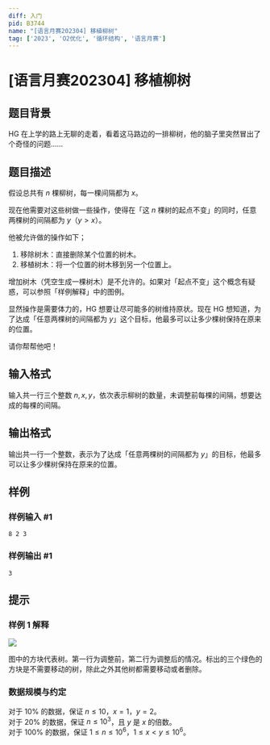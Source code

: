 ```yaml
---
diff: 入门
pid: B3744
name: "[语言月赛202304] 移植柳树"
tag: ['2023', 'O2优化', '循环结构', '语言月赛']
---
```

# [语言月赛202304] 移植柳树
## 题目背景

HG 在上学的路上无聊的走着，看着这马路边的一排柳树，他的脑子里突然冒出了个奇怪的问题……
## 题目描述

假设总共有 $n$ 棵柳树，每一棵间隔都为 $x$。

现在他需要对这些树做一些操作，使得在「这 $n$ 棵树的起点不变」的同时，任意两棵树的间隔都为 $y$（$y > x$）。

他被允许做的操作如下；

1. 移除树木：直接删除某个位置的树木。
2. 移植树木：将一个位置的树木移到另一个位置上。

增加树木（凭空生成一棵树木）是不允许的。如果对「起点不变」这个概念有疑惑，可以参照「样例解释」中的图例。

显然操作是需要体力的，HG 想要让尽可能多的树维持原状。现在 HG 想知道，为了达成「任意两棵树的间隔都为 $y$」这个目标，他最多可以让多少棵树保持在原来的位置。

请你帮帮他吧！
## 输入格式

输入共一行三个整数 $n, x, y$，依次表示柳树的数量，未调整前每棵的间隔，想要达成的每棵的间隔。
## 输出格式

输出共一行一个整数，表示为了达成「任意两棵树的间隔都为 $y$」的目标，他最多可以让多少棵树保持在原来的位置。
## 样例

### 样例输入 #1
```
8 2 3
```
### 样例输出 #1
```
3
```
## 提示

### 样例 1 解释

![](https://cdn.luogu.com.cn/upload/image_hosting/6uguqush.png)

图中的方块代表树。第一行为调整前，第二行为调整后的情况。标出的三个绿色的方块是不需要移动的树，除此之外其他树都需要移动或者删除。

### 数据规模与约定

对于 $10\%$ 的数据，保证 $n \leq 10$，$x = 1$，$y = 2$。  
对于 $20\%$ 的数据，保证 $n \leq 10^3$，且 $y$ 是 $x$ 的倍数。  
对于 $100\%$ 的数据，保证 $1 \leq n \leq 10^6$，$1 \leq x < y \leq 10^6$。  
